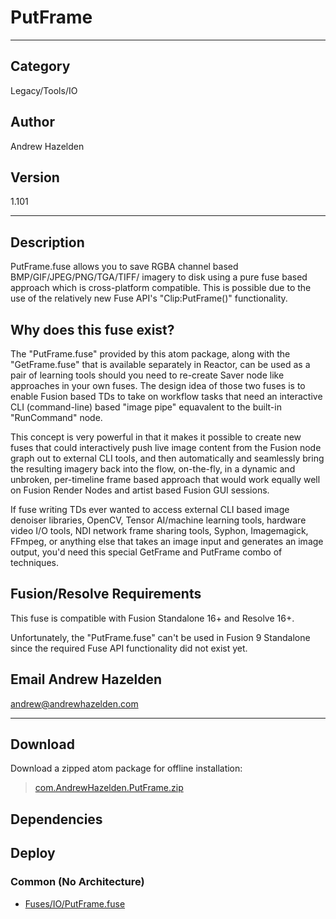 # PutFrame
___

## Category
Legacy/Tools/IO

## Author
Andrew Hazelden

## Version
1.101

___

## Description
<p>PutFrame.fuse allows you to save RGBA channel based BMP/GIF/JPEG/PNG/TGA/TIFF/ imagery to disk using a pure fuse based approach which is cross-platform compatible. This is possible due to the use of the relatively new Fuse API's "Clip:PutFrame()" functionality.</p>

<h2>Why does this fuse exist?</h2>

<p>The "PutFrame.fuse" provided by this atom package, along with the "GetFrame.fuse" that is available separately in Reactor, can be used as a pair of learning tools should you need to re-create Saver node like approaches in your own fuses. The design idea of those two fuses is to enable Fusion based TDs to take on workflow tasks that need an interactive CLI (command-line) based "image pipe" equavalent to the built-in "RunCommand" node.</p>

<p>This concept is very powerful in that it makes it possible to create new fuses that could interactively push live image content from the Fusion node graph out to external CLI tools, and then automatically and seamlessly bring the resulting imagery back into the flow, on-the-fly, in a dynamic and unbroken, per-timeline frame based approach that would work equally well on Fusion Render Nodes and artist based Fusion GUI sessions.</p>

<p>If fuse writing TDs ever wanted to access external CLI based image denoiser libraries, OpenCV, Tensor AI/machine learning tools, hardware video I/O tools, NDI network frame sharing tools, Syphon, Imagemagick, FFmpeg, or anything else that takes an image input and generates an image output, you'd need this special GetFrame and PutFrame combo of techniques.</p>

<h2>Fusion/Resolve Requirements</h2>

<p>This fuse is compatible with Fusion Standalone 16+ and Resolve 16+.</p>

<p>Unfortunately, the "PutFrame.fuse" can't be used in Fusion 9 Standalone since the required Fuse API functionality did not exist yet.</p>

<h2>Email Andrew Hazelden</h2>
<p><a href="mailto:andrew@andrewhazelden.com">andrew@andrewhazelden.com</a></p>

___

## Download

Download a zipped atom package for offline installation:
> [com.AndrewHazelden.PutFrame.zip](https://gitlab.com/WeSuckLess/Reactor/-/archive/master/Reactor-master.zip?path=Atoms/com.AndrewHazelden.PutFrame)  

## Dependencies

## Deploy

### Common (No Architecture)

<ul>
<li><a href="https://gitlab.com/WeSuckLess/Reactor/-/blob/master/Atoms/com.AndrewHazelden.PutFrame/Fuses/IO/PutFrame.fuse?ref_type=heads">Fuses/IO/PutFrame.fuse</a></li>
</ul>
